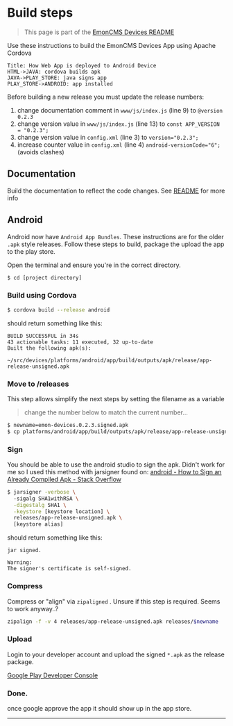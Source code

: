 # Build steps

> This page is part of the [EmonCMS Devices README][parent-page]

Use these instructions to build the EmonCMS Devices App using Apache Cordova 

```sequence
Title: How Web App is deployed to Android Device
HTML->JAVA: cordova builds apk
JAVA->PLAY_STORE: java signs app
PLAY_STORE->ANDROID: app installed
```

Before building a new release you must update the release numbers:

1. change documentation comment in `www/js/index.js` (line 9) to `@version 0.2.3`
2. change version value in `www/js/index.js` (line 13) to `const APP_VERSION = "0.2.3";`
3. change version value in `config.xml` (line 3) to `version="0.2.3";`
4. increase counter value in `config.xml` (line 4) `android-versionCode="6";` (avoids clashes)

## Documentation

Build the documentation to reflect the code changes. 
See [README][jsdoc] for more info

## Android

Android now have `Android App Bundles`. These instructions are for the older `.apk` style releases. Follow these steps to build, package the upload the app to the play store.

Open the terminal and ensure you're in the correct directory.

```bash
$ cd [project directory]
```

### Build using Cordova

```bash
$ cordova build --release android
```

should return something like this:

```
BUILD SUCCESSFUL in 34s
43 actionable tasks: 11 executed, 32 up-to-date
Built the following apk(s): 
        ~/src/devices/platforms/android/app/build/outputs/apk/release/app-release-unsigned.apk
```

### Move to /releases

This step allows simplify the next steps by setting the filename as a variable

> change the number below to match the current number...

```bash
$ newname=emon-devices.0.2.3.signed.apk
$ cp platforms/android/app/build/outputs/apk/release/app-release-unsigned.apk releases
```

### Sign

You should be able to use the android studio to sign the apk. Didn't work for me so I used this method with jarsigner found on: [android - How to Sign an Already Compiled Apk - Stack Overflow][sign-apk-tips]

```bash
$ jarsigner -verbose \ 
  -sigalg SHA1withRSA \
  -digestalg SHA1 \
  -keystore [keystore location] \
  releases/app-release-unsigned.apk \
  [keystore alias]
```

should return something like this:

```
jar signed.

Warning: 
The signer's certificate is self-signed.
```

### Compress

Compress or "align" via `zipaligned` . Unsure if this step is required. Seems to work anyway..?

```bash
zipalign -f -v 4 releases/app-release-unsigned.apk releases/$newname
```

### Upload

Login to your developer account and upload the signed `*.apk` as the release package. 

[Google Play Developer Console][play-console]

### Done.

once google approve the app it should show up in the app store.

---

[play-console]: <https://play.google.com/console/developers>
[sign-apk-tips]: <https://stackoverflow.com/questions/10930331/how-to-sign-an-already-compiled-apk>
[parent-page]: <./README.md>
[jsdoc]: <./README-jsdoc.md>